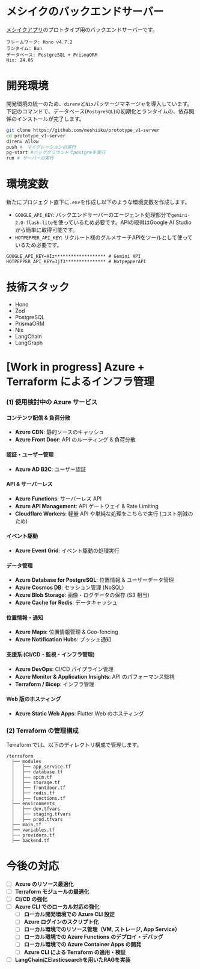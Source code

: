 # メシイクのバックエンドサーバー
[メシイクアプリ](https://github.com/meshiiku/prototype_v1)のプロトタイプ用のバックエンドサーバーです。
```
フレームワーク: Hono v4.7.2
ランタイム: Bun
データベース: PostgreSQL + PrismaORM
Nix: 24.05
```
# 開発環境
開発環境の統一のため、`direnv`と`Nix`パッケージマネージャを導入しています。<br>
下記のコマンドで、データベース(`PostgreSQL`)の初期化とランタイムの、依存関係のインストールが完了します。

```sh
git clone https://github.com/meshiiku/prototype_v1-server
cd prototype_v1-server
direnv allow 
push #　マイグレーションの実行
pg-start #バッググラウンドでpostgreを実行
run # サーバーの実行
```
# 環境変数
新たにプロジェクト直下に`.env`を作成し以下のような環境変数を作成します。
- `GOOGLE_API_KEY`: バックエンドサーバーのエージェント処理部分で`gemini-2.0-flash-lite`を使っているため必要です。APIの取得はGoogle AI Studioから簡単に取得可能です。
- `HOTPEPPER_API_KEY`: リクルート様のグルメサーチAPIをツールとして使っているため必要です。
```
GOOGLE_API_KEY=AIz******************* # Gemini API
HOTPEPPER_API_KEY=3jf3*************** # HotpepperAPI
```
# 技術スタック
- Hono
- Zod
- PostgreSQL
- PrismaORM
- Nix
- LangChain
- LangGraph



# [Work in progress] Azure + Terraform によるインフラ管理
### **(1) 使用検討中の Azure サービス**

#### **コンテンツ配信 & 負荷分散**
- **Azure CDN**: 静的ソースのキャッシュ
- **Azure Front Door**: API のルーティング & 負荷分散

#### **認証・ユーザー管理**
- **Azure AD B2C**: ユーザー認証

#### **API & サーバーレス**
- **Azure Functions**: サーバーレス API
- **Azure API Management**: API ゲートウェイ & Rate Limiting
- **Cloudflare Workers**: 軽量 API や単純な処理をこちらで実行 (コスト削減のため)

#### **イベント駆動**
- **Azure Event Grid**: イベント駆動の処理実行

#### **データ管理**
- **Azure Database for PostgreSQL**: 位置情報 & ユーザーデータ管理
- **Azure Cosmos DB**: セッション管理 (NoSQL)
- **Azure Blob Storage**: 画像・ログデータの保存 (S3 相当)
- **Azure Cache for Redis**: データキャッシュ

#### **位置情報・通知**
- **Azure Maps**: 位置情報管理 & Geo-fencing
- **Azure Notification Hubs**: プッシュ通知

#### **支援系 (CI/CD・監視・インフラ管理)**
- **Azure DevOps**: CI/CD パイプライン管理
- **Azure Monitor & Application Insights**: API のパフォーマンス監視
- **Terraform / Bicep**: インフラ管理

#### **Web 版のホスティング**
- **Azure Static Web Apps**: Flutter Web のホスティング

### **(2) Terraform の管理構成**
Terraform では、以下のディレクトリ構成で管理します。

```
/terraform
  ├── modules
  │   ├── app_service.tf
  │   ├── database.tf
  │   ├── apim.tf
  │   ├── storage.tf
  │   ├── frontdoor.tf
  │   ├── redis.tf
  │   ├── functions.tf
  ├── environments
  │   ├── dev.tfvars
  │   ├── staging.tfvars
  │   ├── prod.tfvars
  ├── main.tf
  ├── variables.tf
  ├── providers.tf
  ├── backend.tf
```


# 今後の対応
- [ ] **Azure のリソース最適化**
- [ ] **Terraform モジュールの最適化**
- [ ] **CI/CD の強化**
- [ ] **Azure CLI でのローカル対応の強化**
  - [ ] **ローカル開発環境での Azure CLI 設定**
  - [ ] **Azure ログインのスクリプト化**
  - [ ] **ローカル環境でのリソース管理（VM, ストレージ, App Service）**
  - [ ] **ローカル環境での Azure Functions のデプロイ・デバッグ**
  - [ ] **ローカル環境での Azure Container Apps の開発**
  - [ ] **Azure CLI による Terraform の適用・検証**
- [ ] **LangChainにElasticsearchを用いたRAGを実装**